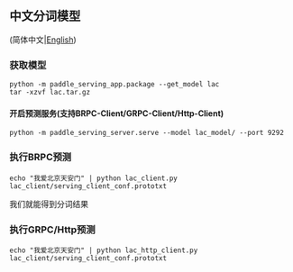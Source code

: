 ## 中文分词模型

(简体中文|[English](./README.md))

### 获取模型
```
python -m paddle_serving_app.package --get_model lac
tar -xzvf lac.tar.gz
```

#### 开启预测服务(支持BRPC-Client/GRPC-Client/Http-Client)

```
python -m paddle_serving_server.serve --model lac_model/ --port 9292
```
### 执行BRPC预测
```
echo "我爱北京天安门" | python lac_client.py lac_client/serving_client_conf.prototxt
```

我们就能得到分词结果

### 执行GRPC/Http预测
```
echo "我爱北京天安门" | python lac_http_client.py lac_client/serving_client_conf.prototxt
```
